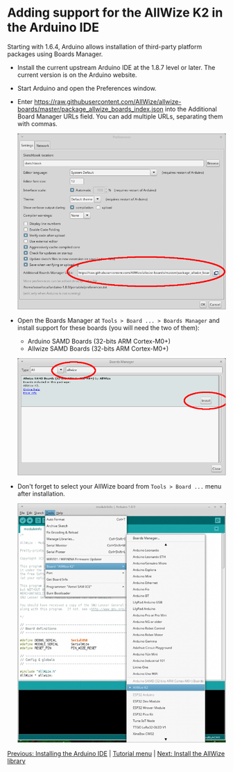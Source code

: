 # Adding support for the AllWize K2 in the Arduino IDE

Starting with 1.6.4, Arduino allows installation of third-party platform packages using Boards Manager.

* Install the current upstream Arduino IDE at the 1.8.7 level or later. The current version is on the Arduino website.
* Start Arduino and open the Preferences window.
* Enter https://raw.githubusercontent.com/AllWize/allwize-boards/master/package_allwize_boards_index.json into the Additional Board Manager URLs field. You can add multiple URLs, separating them with commas.

    ![Arduino IDE Preferences](images/arduino-ide-preferences.png)

* Open the Boards Manager at `Tools > Board ... > Boards Manager` and install support for these boards (you will need the two of them):

    * Arduino SAMD Boards (32-bits ARM Cortex-M0+)
    * Allwize SAMD Boards (32-bits ARM Cortex-M0+)

    ![Arduino IDE Board Manager](images/arduino-ide-board-manager.png)

* Don't forget to select your AllWize board from `Tools > Board ...` menu after installation.

    ![Arduino IDE Board Selection](images/arduino-ide-board-selection.png)


[Previous: Installing the Arduino IDE](02-install-arduino-ide.md) |
[Tutorial menu](readme.md) |
[Next: Install the AllWize library](04-allwizek2-allwize-library.md)